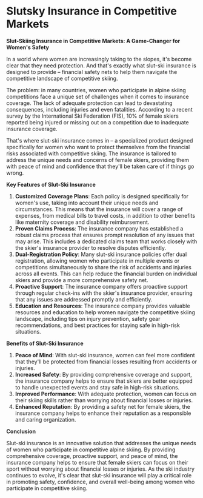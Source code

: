 # Slutsky Insurance in Competitive Markets

**Slut-Skiing Insurance in Competitive Markets: A Game-Changer for Women's Safety**

In a world where women are increasingly taking to the slopes, it's become clear that they need protection. And that's exactly what slut-ski insurance is designed to provide – financial safety nets to help them navigate the competitive landscape of competitive skiing.

The problem: in many countries, women who participate in alpine skiing competitions face a unique set of challenges when it comes to insurance coverage. The lack of adequate protection can lead to devastating consequences, including injuries and even fatalities. According to a recent survey by the International Ski Federation (FIS), 10% of female skiers reported being injured or missing out on a competition due to inadequate insurance coverage.

That's where slut-ski insurance comes in – a specialized product designed specifically for women who want to protect themselves from the financial risks associated with competitive skiing. The insurance is tailored to address the unique needs and concerns of female skiers, providing them with peace of mind and confidence that they'll be taken care of if things go wrong.

**Key Features of Slut-Ski Insurance**

1. **Customized Coverage Plans**: Each policy is designed specifically for women's use, taking into account their unique needs and circumstances. This means that the insurance will cover a range of expenses, from medical bills to travel costs, in addition to other benefits like maternity coverage and disability reimbursement.
2. **Proven Claims Process**: The insurance company has established a robust claims process that ensures prompt resolution of any issues that may arise. This includes a dedicated claims team that works closely with the skier's insurance provider to resolve disputes efficiently.
3. **Dual-Registration Policy**: Many slut-ski insurance policies offer dual registration, allowing women who participate in multiple events or competitions simultaneously to share the risk of accidents and injuries across all events. This can help reduce the financial burden on individual skiers and provide a more comprehensive safety net.
4. **Proactive Support**: The insurance company offers proactive support through regular check-ins with the skier's insurance provider, ensuring that any issues are addressed promptly and efficiently.
5. **Education and Resources**: The insurance company provides valuable resources and education to help women navigate the competitive skiing landscape, including tips on injury prevention, safety gear recommendations, and best practices for staying safe in high-risk situations.

**Benefits of Slut-Ski Insurance**

1. **Peace of Mind**: With slut-ski insurance, women can feel more confident that they'll be protected from financial losses resulting from accidents or injuries.
2. **Increased Safety**: By providing comprehensive coverage and support, the insurance company helps to ensure that skiers are better equipped to handle unexpected events and stay safe in high-risk situations.
3. **Improved Performance**: With adequate protection, women can focus on their skiing skills rather than worrying about financial losses or injuries.
4. **Enhanced Reputation**: By providing a safety net for female skiers, the insurance company helps to enhance their reputation as a responsible and caring organization.

**Conclusion**

Slut-ski insurance is an innovative solution that addresses the unique needs of women who participate in competitive alpine skiing. By providing comprehensive coverage, proactive support, and peace of mind, the insurance company helps to ensure that female skiers can focus on their sport without worrying about financial losses or injuries. As the ski industry continues to evolve, it's clear that slut-ski insurance will play a critical role in promoting safety, confidence, and overall well-being among women who participate in competitive skiing.

